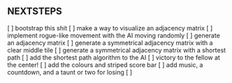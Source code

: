 NEXTSTEPS
---------

[ ] bootstrap this shit
[ ] make a way to visualize an adjacency matrix
[ ] implement rogue-like movement with the AI moving randomly
[ ] generate an adjacency matrix
[ ] generate a symmetrical adjacency matrix with a clear middle tile
[ ] generate a symmetrical adjacency matrix with a shortest path
[ ] add the shortest path algorithm to the AI
[ ] victory to the fellow at the center!
[ ] add the colours and striped score bar
[ ] add music, a countdown, and a taunt or two for losing
[ ]
